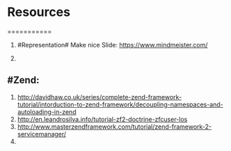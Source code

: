 # Resources
===========
1. #Representation#
  Make nice Slide: https://www.mindmeister.com/

2. 
#Zend:
-------------
1. http://davidhaw.co.uk/series/complete-zend-framework-tutorial/intorduction-to-zend-framework/decoupling-namespaces-and-autoloading-in-zend
2. http://en.leandrosilva.info/tutorial-zf2-doctrine-zfcuser-los
3. http://www.masterzendframework.com/tutorial/zend-framework-2-servicemanager/
4. 
